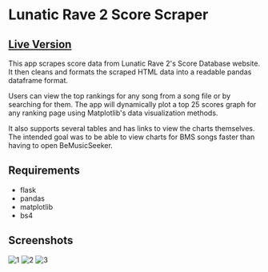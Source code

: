 # Lunatic Rave 2 Score Scraper 
## [Live Version](https://lr2ir-top-scores.herokuapp.com/)

This app scrapes score data from Lunatic Rave 2's Score Database website. It then cleans and formats the scraped HTML data into a readable pandas dataframe format. 

Users can view the top rankings for any song from a song file or by searching for them. The app will dynamically plot a top 25 scores graph for any ranking page using Matplotlib's data visualization methods.

It also supports several tables and has links to view the charts themselves. The intended goal was to be able to view charts for BMS songs faster than having to open BeMusicSeeker.

## Requirements
- flask
- pandas
- matplotlib
- bs4

## Screenshots

![1]()
![2]()
![3]()
